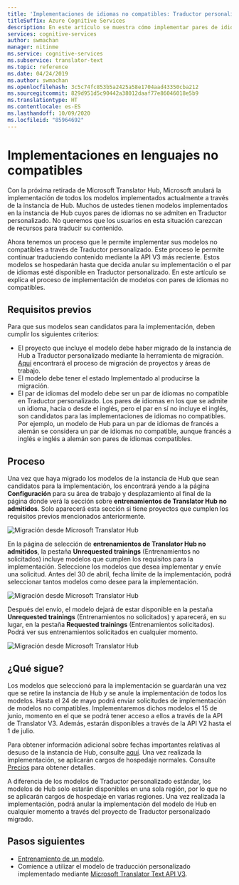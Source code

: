 ```yaml
---
title: 'Implementaciones de idiomas no compatibles: Traductor personalizado'
titleSuffix: Azure Cognitive Services
description: En este artículo se muestra cómo implementar pares de idiomas no admitidos en Traductor personalizado de Azure Cognitive Services.
services: cognitive-services
author: swmachan
manager: nitinme
ms.service: cognitive-services
ms.subservice: translator-text
ms.topic: reference
ms.date: 04/24/2019
ms.author: swmachan
ms.openlocfilehash: 3c5c74fc853b5a2425a58e1704aad43350cba212
ms.sourcegitcommit: 829d951d5c90442a38012daaf77e86046018e5b9
ms.translationtype: HT
ms.contentlocale: es-ES
ms.lasthandoff: 10/09/2020
ms.locfileid: "85964692"
---
```

# <a name="unsupported-language-deployments"></a>Implementaciones en lenguajes no compatibles

<!--Custom Translator provides the highest-quality translations possible using the latest techniques in neural machine learning. While Microsoft intends to make neural training available in all languages, there are some limitations that prevent us from being able to offer neural machine translation in all language pairs.-->  

Con la próxima retirada de Microsoft Translator Hub, Microsoft anulará la implementación de todos los modelos implementados actualmente a través de la instancia de Hub. Muchos de ustedes tienen modelos implementados en la instancia de Hub cuyos pares de idiomas no se admiten en Traductor personalizado.  No queremos que los usuarios en esta situación carezcan de recursos para traducir su contenido.

Ahora tenemos un proceso que le permite implementar sus modelos no compatibles a través de Traductor personalizado.  Este proceso le permite continuar traduciendo contenido mediante la API V3 más reciente.  Estos modelos se hospedarán hasta que decida anular su implementación o el par de idiomas esté disponible en Traductor personalizado.  En este artículo se explica el proceso de implementación de modelos con pares de idiomas no compatibles.

## <a name="prerequisites"></a>Requisitos previos

Para que sus modelos sean candidatos para la implementación, deben cumplir los siguientes criterios:
* El proyecto que incluye el modelo debe haber migrado de la instancia de Hub a Traductor personalizado mediante la herramienta de migración.  [Aquí](how-to-migrate.md) encontrará el proceso de migración de proyectos y áreas de trabajo.
* El modelo debe tener el estado Implementado al producirse la migración.  
* El par de idiomas del modelo debe ser un par de idiomas no compatible en Traductor personalizado.  Los pares de idiomas en los que se admite un idioma, hacia o desde el inglés, pero el par en sí no incluye el inglés, son candidatos para las implementaciones de idiomas no compatibles.  Por ejemplo, un modelo de Hub para un par de idiomas de francés a alemán se considera un par de idiomas no compatible, aunque francés a inglés e inglés a alemán son pares de idiomas compatibles.

## <a name="process"></a>Proceso
Una vez que haya migrado los modelos de la instancia de Hub que sean candidatos para la implementación, los encontrará yendo a la página **Configuración** para su área de trabajo y desplazamiento al final de la página donde verá la sección sobre **entrenamientos de Translator Hub no admitidos**.  Solo aparecerá esta sección si tiene proyectos que cumplen los requisitos previos mencionados anteriormente.

![Migración desde Microsoft Translator Hub](media/unsupported-language-deployments/unsupported-translator-hub-trainings.jpg)

En la página de selección de **entrenamientos de Translator Hub no admitidos**, la pestaña **Unrequested trainings** (Entrenamientos no solicitados) incluye modelos que cumplen los requisitos para la implementación.  Seleccione los modelos que desea implementar y envíe una solicitud.   Antes del 30 de abril, fecha límite de la implementación, podrá seleccionar tantos modelos como desee para la implementación.
 
![Migración desde Microsoft Translator Hub](media/unsupported-language-deployments/unsupported-translator-hub-trainings-list.jpg)

Después del envío, el modelo dejará de estar disponible en la pestaña **Unrequested trainings** (Entrenamientos no solicitados) y aparecerá, en su lugar, en la pestaña **Requested trainings** (Entrenamientos solicitados).  Podrá ver sus entrenamientos solicitados en cualquier momento.

![Migración desde Microsoft Translator Hub](media/unsupported-language-deployments/request-unsupported-trainings.jpg) 

## <a name="whats-next"></a>¿Qué sigue?

Los modelos que seleccionó para la implementación se guardarán una vez que se retire la instancia de Hub y se anule la implementación de todos los modelos.  Hasta el 24 de mayo podrá enviar solicitudes de implementación de modelos no compatibles.  Implementaremos dichos modelos el 15 de junio, momento en el que se podrá tener acceso a ellos a través de la API de Translator V3.  Además, estarán disponibles a través de la API V2 hasta el 1 de julio.  

Para obtener información adicional sobre fechas importantes relativas al desuso de la instancia de Hub, consulte [aquí](https://www.microsoft.com/translator/business/hub/).
Una vez realizada la implementación, se aplicarán cargos de hospedaje normales.  Consulte [Precios](https://azure.microsoft.com/pricing/details/cognitive-services/translator-text-api/) para obtener detalles.  

A diferencia de los modelos de Traductor personalizado estándar, los modelos de Hub solo estarán disponibles en una sola región, por lo que no se aplicarán cargos de hospedaje en varias regiones.  Una vez realizada la implementación, podrá anular la implementación del modelo de Hub en cualquier momento a través del proyecto de Traductor personalizado migrado.

## <a name="next-steps"></a>Pasos siguientes

- [Entrenamiento de un modelo](how-to-train-model.md).
- Comience a utilizar el modelo de traducción personalizado implementado mediante [Microsoft Translator Text API V3](https://docs.microsoft.com/azure/cognitive-services/translator/reference/v3-0-translate?tabs=curl).

